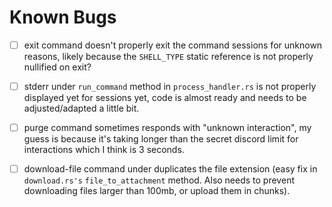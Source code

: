 # Known Bugs
-[ ] exit command doesn't properly exit the command sessions for unknown reasons, likely because the `SHELL_TYPE` static reference is not properly nullified on exit?

-[ ] stderr under `run_command` method in `process_handler.rs` is not properly displayed yet for sessions yet, code is almost ready and needs to be adjusted/adapted a little bit.

-[ ] purge command sometimes responds with "unknown interaction", my guess is because it's taking longer than the secret discord limit for interactions which I think is 3 seconds.

-[ ] download-file command under duplicates the file extension (easy fix in `download.rs's` `file_to_attachment` method. Also needs  to prevent downloading files larger than 100mb, or upload them in chunks).
 